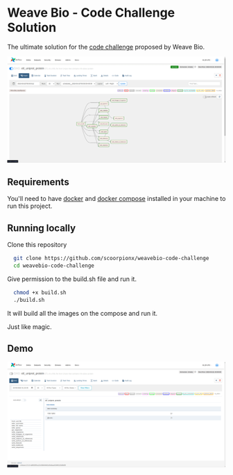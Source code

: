 # Weave Bio - Code Challenge Solution

The ultimate solution for the [code challenge](https://github.com/weavebio/data-engineering-coding-challenge) proposed by Weave Bio.

![](https://github.com/scoorpionx/weavebio-code-challenge/blob/main/upload/header.gif)

## Requirements

You'll need to have [docker](https://docs.docker.com/engine/install/) and [docker compose](https://docs.docker.com/compose/install/) installed in your machine to run this project.

## Running locally

Clone this repository

```bash
  git clone https://github.com/scoorpionx/weavebio-code-challenge
  cd weavebio-code-challenge
```

Give permission to the build.sh file and run it.

```bash
  chmod +x build.sh
  ./build.sh
```

It will build all the images on the compose and run it.

Just like magic.

## Demo

![](https://github.com/scoorpionx/weavebio-code-challenge/blob/main/upload/demo.gif)
